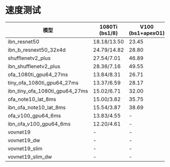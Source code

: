 # 速度测试



| 模型                           | 1080Ti (bs1/8) | V100 (bs1+apexO1) | V100 (bs1/8/fuse+apexO3) | V100 (bs1/8/fuse) |
| ------------------------------ | -------------- | ----------------- | ------------------------ | ----------------- |
| ibn_resnet50                   | 18.18/13.50    | 23.45             | 19.45/3.00/3.06          | 16.42/7.99/8.02   |
| ibn_b_resnext50_32x4d          | 24.79/14.82    | 28.80             | 21.95/3.88/3.91          | 19.97/8.69/8.67   |
| shufflenetv2_plus              | 27.54/7.01     | 46.89             | 28.31/3.50/2.93          | 26.17/3.71/3.70   |
| ibn_shufflenetv2_plus          | 28.36/7.16     | 49.55             | 28.77/3.55/3.03          | 26.30/3.72/3.76   |
| ofa_1080ti_gpu64_27ms          | 13.84/8.31     | 26.71             | 15.08/2.33/2.29          | 13.82/4.22/4.22   |
| tiny_ofa_1080ti_gpu64_27ms     | 13.37/6.59     | 28.17             | 15.16/1.97/1.97          | 13.46/3.28/3.25   |
| ibn_tiny_ofa_1080ti_gpu64_27ms | 15.02/6.71     | 32.00             | 15.86/2.03/2.00          | 14.45/3.32/3.29   |
| ofa_note10_lat_8ms             | 15.00/3.82     | 35.75             | 15.78/1.96/1.65          | 14.41/2.01/2.03   |
| ibn_ofa_note10_lat_8ms         | 15.54/3.87     | 38.69             | 16.24/2.01/1.72          | 15.19/2.04/2.05   |
| ofa_v100_gpu64_6ms             | 13.83/4.55     | -                 | 12.40/1.58/1.41          | 12.09/2.31/2.15   |
| ibn_ofa_v100_gpu64_6ms         | 12.20/4.61     | -                 | 12.73/1.65/1.42          | 12.94/2.32/2.17   |
| vovnet19                       | -              | -                 | -/-/1.74                 | -                 |
| vovnet19_dw                    | -              | -                 | -/-/1.42                 | -                 |
| vovnet19_slim                  | -              | -                 | -/-/1.32                 | -                 |
| vovnet19_slim_dw               | -              | -                 | -/-/1.10                 | -                 |

